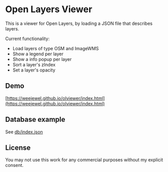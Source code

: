 # Open Layers Viewer

This is a viewer for Open Layers, by loading a JSON file that describes layers.

Current functionality:

* Load layers of type OSM and ImageWMS
* Show a legend per layer
* Show a info popup per layer
* Sort a layer's zIndex
* Set a layer's opacity

## Demo
[https://weejewel.github.io/olviewer/index.html](https://weejewel.github.io/olviewer/index.html)

## Database example

See [db/index.json](db/index.json)

## License
You may not use this work for any commercial purposes without my explicit consent.